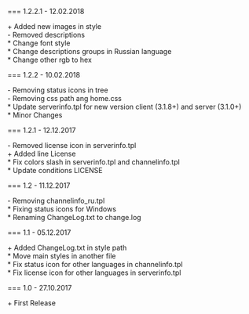 === 1.2.2.1 - 12.02.2018

\+ Added new images in style  
\- Removed descriptions  
\* Change font style  
\* Change descriptions groups in Russian language  
\* Change other rgb to hex

=== 1.2.2 - 10.02.2018

\- Removing status icons in tree  
\- Removing css path ang home.css  
\* Update serverinfo.tpl for new version client (3.1.8+) and server (3.1.0+)  
\* Minor Changes

=== 1.2.1 - 12.12.2017

\- Removed license icon in serverinfo.tpl  
\+ Added line License  
\* Fix colors slash in serverinfo.tpl and channelinfo.tpl  
\* Update conditions LICENSE

=== 1.2 - 11.12.2017

\- Removing channelinfo_ru.tpl  
\* Fixing status icons for Windows  
\* Renaming ChangeLog.txt to change.log

=== 1.1 - 05.12.2017

\+ Added ChangeLog.txt in style path  
\* Move main styles in another file  
\* Fix status icon for other languages in channelinfo.tpl  
\* Fix license icon for other languages in serverinfo.tpl

=== 1.0 - 27.10.2017

\+ First Release